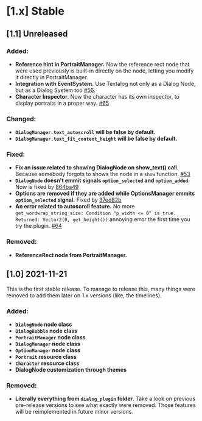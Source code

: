 # \[1.x] Stable

## \[1.1] Unreleased

### Added:
* **Reference hint in PortraitManager.** Now the reference rect node that were used previously is built-in directly on the node, letting you modify it directly in PortraitManager.
* **Integration with EventSystem.** Use Textalog not only as a Dialog Node, but as a Dialog System too [#56](https://github.com/AnidemDex/Godot-DialogPlugin/pull/56).
* **Character Inspector**. Now the character has its own inspector, to display portraits in a proper way. [#65](https://github.com/AnidemDex/Godot-DialogPlugin/pull/65)

### Changed:
* **`DialogManager.text_autoscroll` will be false by default.**
* **`DialogManager.text_fit_content_height` will be false by default.**

### Fixed:
* **Fix an issue related to showing DialogNode on show_text() call**. Because somebody forgots to shows the node in a `show` function. [#53](https://github.com/AnidemDex/Godot-DialogPlugin/pull/53)
* **`DialogNode` doesn't emmit signals `option_selected` and `option_added`.** Now is fixed by [864ba49](https://github.com/AnidemDex/Godot-DialogPlugin/pull/59)
* **Options are removed if they are added while OptionsManager emmits `option_selected` signal.** Fixed by [37ed82b](https://github.com/AnidemDex/Godot-DialogPlugin/pull/58)
* **An error related to autoscroll feature.** No more `get_wordwrap_string_size: Condition "p_width <= 0" is true. Returned: Vector2(0, get_height())` annoying error the first time you try the plugin. [#64](https://github.com/AnidemDex/Godot-DialogPlugin/pull/64)

### Removed:
* **ReferenceRect node from PortraitManager.**

## \[1.0] 2021-11-21
This is the first stable release. To manage to release this, many things were removed to add them later on 1.x versions (like, the timelines).

### Added:

* **`DialogNode` node class**
* **`DialogBubble` node class**
* **`PortraitManager` node class**
* **`DialogManager` node class**
* **`OptionManager` node class**
* **`Portrait` resource class**
* **`Character` resource class**
* **DialogNode customization through themes**

### Removed:

* **Literally everything from `dialog_plugin` folder**. Take a look on previous pre-release versions to see what exactly were removed. Those features will be reimplemented in future minor versions.
